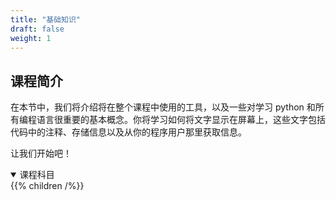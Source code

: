 ```yaml
---
title: "基础知识"
draft: false
weight: 1
---
```


## 课程简介

在本节中，我们将介绍将在整个课程中使用的工具，以及一些对学习 python 和所有编程语言很重要的基本概念。你将学习如何将文字显示在屏幕上，这些文字包括代码中的注释、存储信息以及从你的程序用户那里获取信息。

让我们开始吧！
<details open>
<summary>课程科目</summary>
{{% children /%}}
</details>